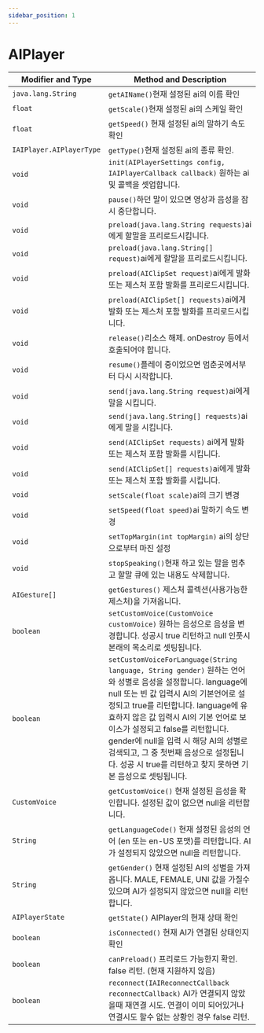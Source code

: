 ```yaml
---
sidebar_position: 1
---
```


# AIPlayer

| Modifier and Type        | Method and Description                                       |
| ------------------------ | ------------------------------------------------------------ |
| `java.lang.String`       | `getAIName()`현재 설정된 ai의 이름 확인   |
| `float`                  | `getScale()`현재 설정된 ai의 스케일 확인  |
| `float`                  | `getSpeed()` 현재 설정된 ai의 말하기 속도 확인   |
| `IAIPlayer.AIPlayerType` | `getType()`현재 설정된 ai의 종류 확인.  |
| `void`                   | `init(AIPlayerSettings config, IAIPlayerCallback callback)` 원하는 ai 및 콜백을 셋업합니다.    |
| `void`                   | `pause()`하던 말이 있으면 영상과 음성을 잠시 중단합니다.  |
| `void`                   | `preload(java.lang.String requests)`ai에게 할말을 프리로드시킵니다.  |
| `void`                   | `preload(java.lang.String[] request)`ai에게 할말을 프리로드시킵니다.  |
| `void`                   | `preload(AIClipSet request)`ai에게 발화 또는 제스처 포함 발화를 프리로드시킵니다.  |
| `void`                   | `preload(AIClipSet[] requests)`ai에게 발화 또는 제스처 포함 발화를 프리로드시킵니다. |
| `void`                   | `release()`리소스 해제. onDestroy 등에서 호출되어야 합니다.  |
| `void`                   | `resume()`플레이 중이었으면 멈춘곳에서부터 다시 시작합니다.  |
| `void`                   | `send(java.lang.String request)`ai에게 말을 시킵니다. |
| `void`                   | `send(java.lang.String[] requests)`ai에게 말을 시킵니다.  |
| `void`                   | `send(AIClipSet requests)` ai에게 발화 또는 제스처 포함 발화를 시킵니다. |
| `void`                   | `send(AIClipSet[] requests)`ai에게 발화 또는 제스처 포함 발화를 시킵니다.  |
| `void`                   | `setScale(float scale)`ai의 크기 변경 |
| `void`                   | `setSpeed(float speed)`ai 말하기 속도 변경 |
| `void`                   | `setTopMargin(int topMargin)` ai의 상단으로부터 마진 설정 |
| `void`                   | `stopSpeaking()`현재 하고 있는 말을 멈추고 할말 큐에 있는 내용도 삭제합니다.  |
| `AIGesture[]`            | `getGestures()` 제스처 콜렉션(사용가능한 제스처)을 가져옵니다.  |
| `boolean`                | `setCustomVoice(CustomVoice customVoice)` 원하는 음성으로 음성을 변경합니다. 성공시 true 리턴하고 null 인풋시 본래의 목소리로 셋팅됩니다.  |
| `boolean`                | `setCustomVoiceForLanguage(String language, String gender)` 원하는 언어와 성별로 음성을 설정합니다. language에 null 또는 빈 값 입력시 AI의 기본언어로 설정되고 true를 리턴합니다. language에 유효하지 않은 값 입력시 AI의 기본 언어로 보이스가 설정되고 false를 리턴합니다. gender에 null을 입력 시 해당 AI의 성별로 검색되고, 그 중 첫번째 음성으로 설정됩니다. 성공 시 true를 리턴하고 찾지 못하면 기본 음성으로 셋팅됩니다.  |
| `CustomVoice`            | `getCustomVoice()` 현재 설정된 음성을 확인합니다. 설정된 값이 없으면 null을 리턴합니다.  |
| `String`                 | `getLanguageCode()` 현재 설정된 음성의 언어 (en 또는 en-US 포맷)를 리턴합니다. AI가 설정되지 않았으면 null을 리턴합니다.    |
| `String`                 | `getGender()` 현재 설정된 AI의 성별을 가져옵니다. MALE, FEMALE, UNI 값을 가질수 있으며 AI가 설정되지 않았으면 null을 리턴합니다.   |
| `AIPlayerState`          | `getState()` AIPlayer의 현재 상태 확인  |
| `boolean`                | `isConnected()` 현재 AI가 연결된 상태인지 확인  |
| `boolean`                | `canPreload()` 프리로드 가능한지 확인. false 리턴. (현재 지원하지 않음)  |
| `boolean`                | `reconnect(IAIReconnectCallback reconnectCallback)` AI가 연결되지 않았을때 재연결 시도. 연결이 이미 되어있거나 연결시도 할수 없는 상황인 경우 false 리턴.|
